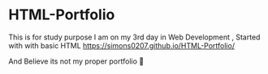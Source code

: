 # HTML-Portfolio
This is for study purpose
I am on my 3rd day in Web Development , Started with with basic HTML
https://simons0207.github.io/HTML-Portfolio/




And Believe its not my proper portfolio 🤪
